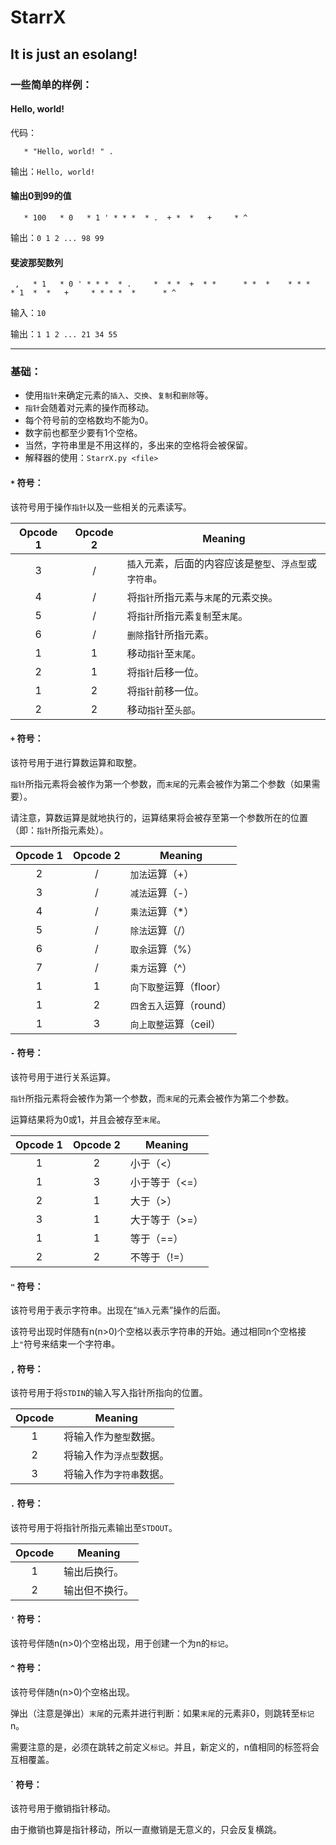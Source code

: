 # StarrX #

## It is just an esolang! ##



### 一些简单的样例： ###


#### Hello, world! ####
代码：
```
   * "Hello, world! " .
```

输出：`Hello, world!`


#### 输出0到99的值 ####
```
   * 100   * 0   * 1 ' * * *  * .  + *  *   +     * ^
```

输出：`0
      1
      2
      ...
      98
      99`


#### 斐波那契数列 ####
```
 ,   * 1   * 0 ' * * *  * .     *  * *  +  * *      * *  *    * * *   * 1  *  *   +     * * * *  *      * ^
```

输入：`10`

输出：`1
      1
      2
      ...
      21
      34
      55`



---



### 基础： ###

- 使用`指针`来确定元素的`插入`、`交换`、`复制`和`删除`等。
- `指针`会随着对元素的操作而移动。
- 每个符号前的空格数均不能为0。
- 数字前也都至少要有1个空格。
- 当然，字符串里是不用这样的，多出来的空格将会被保留。
- 解释器的使用：`StarrX.py <file>`


#### `*` 符号： ####

该符号用于操作`指针`以及一些相关的元素读写。

Opcode 1 | Opcode 2 | Meaning
:------: | :------: | -------
3|/| `插入`元素，后面的内容应该是`整型`、`浮点型`或`字符串`。
4|/| 将`指针`所指元素与`末尾`的元素`交换`。
5|/| 将`指针`所指元素`复制`至`末尾`。
6|/| `删除`指针所指元素。
1|1| 移动`指针`至`末尾`。
2|1| 将`指针`后移一位。
1|2| 将`指针`前移一位。
2|2| 移动`指针`至`头部`。


#### `+` 符号： ####

该符号用于进行算数运算和取整。

`指针`所指元素将会被作为第一个参数，而`末尾`的元素会被作为第二个参数（如果需要）。

请注意，算数运算是就地执行的，运算结果将会被存至第一个参数所在的位置（即：`指针`所指元素处）。

Opcode 1 | Opcode 2 | Meaning
:------: | :------: | -------
2|/| `加法`运算（+）
3|/| `减法`运算（-）
4|/| `乘法`运算（*）
5|/| `除法`运算（/）
6|/| `取余`运算（%）
7|/| `乘方`运算（^）
1|1| `向下取整`运算（floor）
1|2| `四舍五入`运算（round）
1|3| `向上取整`运算（ceil）


#### `-` 符号： ####

该符号用于进行关系运算。

`指针`所指元素将会被作为第一个参数，而`末尾`的元素会被作为第二个参数。

运算结果将为0或1，并且会被存至`末尾`。

Opcode 1 | Opcode 2 | Meaning
:------: | :------: | -------
1|2| 小于（<）
1|3| 小于等于（<=）
2|1| 大于（>）
3|1| 大于等于（>=）
1|1| 等于（==）
2|2| 不等于（!=）



#### `"` 符号： ####

该符号用于表示字符串。出现在“`插入`元素”操作的后面。

该符号出现时伴随有n(n>0)个空格以表示字符串的开始。通过相同n个空格接上`"`符号来结束一个字符串。


#### `,` 符号： ####

该符号用于将`STDIN`的输入写入指针所指向的位置。

Opcode | Meaning
:----: | -------
1| 将输入作为`整型`数据。
2| 将输入作为`浮点型`数据。
3| 将输入作为`字符串`数据。


#### `.` 符号： ####

该符号用于将指针所指元素输出至`STDOUT`。

Opcode | Meaning
:----: | -------
1| 输出后换行。
2| 输出但不换行。


#### `'` 符号： ####

该符号伴随n(n>0)个空格出现，用于创建一个为n的`标记`。


#### `^` 符号： ####

该符号伴随n(n>0)个空格出现。

弹出（注意是弹出）`末尾`的元素并进行判断：如果`末尾`的元素非0，则跳转至`标记`n。

需要注意的是，必须在跳转之前定义`标记`。并且，新定义的，n值相同的标签将会互相覆盖。


#### **`** 符号： ####

该符号用于撤销指针移动。

由于撤销也算是指针移动，所以一直撤销是无意义的，只会反复横跳。

